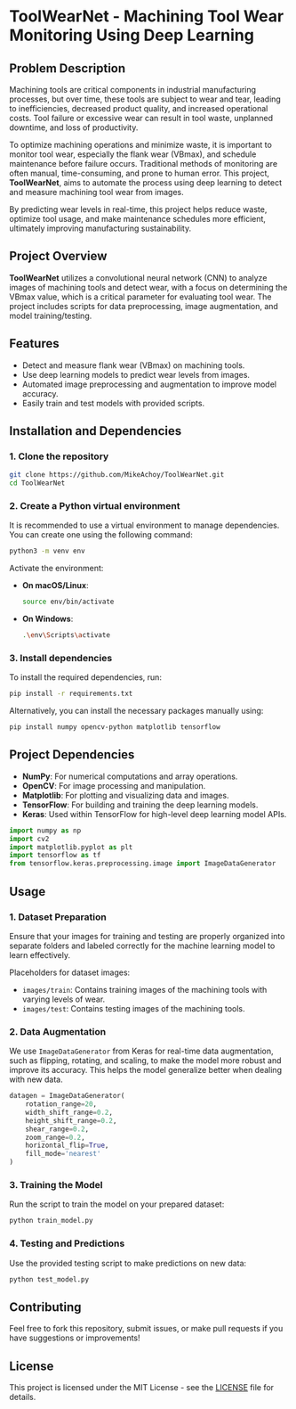 
# ToolWearNet - Machining Tool Wear Monitoring Using Deep Learning

## Problem Description

Machining tools are critical components in industrial manufacturing processes, but over time, these tools are subject to wear and tear, leading to inefficiencies, decreased product quality, and increased operational costs. Tool failure or excessive wear can result in tool waste, unplanned downtime, and loss of productivity.

To optimize machining operations and minimize waste, it is important to monitor tool wear, especially the flank wear (VBmax), and schedule maintenance before failure occurs. Traditional methods of monitoring are often manual, time-consuming, and prone to human error. This project, **ToolWearNet**, aims to automate the process using deep learning to detect and measure machining tool wear from images.

By predicting wear levels in real-time, this project helps reduce waste, optimize tool usage, and make maintenance schedules more efficient, ultimately improving manufacturing sustainability.

## Project Overview

**ToolWearNet** utilizes a convolutional neural network (CNN) to analyze images of machining tools and detect wear, with a focus on determining the VBmax value, which is a critical parameter for evaluating tool wear. The project includes scripts for data preprocessing, image augmentation, and model training/testing.

## Features

- Detect and measure flank wear (VBmax) on machining tools.
- Use deep learning models to predict wear levels from images.
- Automated image preprocessing and augmentation to improve model accuracy.
- Easily train and test models with provided scripts.

## Installation and Dependencies

### 1. Clone the repository

```bash
git clone https://github.com/MikeAchoy/ToolWearNet.git
cd ToolWearNet
```

### 2. Create a Python virtual environment

It is recommended to use a virtual environment to manage dependencies. You can create one using the following command:

```bash
python3 -m venv env
```

Activate the environment:

- **On macOS/Linux**:

    ```bash
    source env/bin/activate
    ```

- **On Windows**:

    ```bash
    .\env\Scripts\activate
    ```

### 3. Install dependencies

To install the required dependencies, run:

```bash
pip install -r requirements.txt
```

Alternatively, you can install the necessary packages manually using:

```bash
pip install numpy opencv-python matplotlib tensorflow
```

## Project Dependencies

- **NumPy**: For numerical computations and array operations.
- **OpenCV**: For image processing and manipulation.
- **Matplotlib**: For plotting and visualizing data and images.
- **TensorFlow**: For building and training the deep learning models.
- **Keras**: Used within TensorFlow for high-level deep learning model APIs.

```python
import numpy as np
import cv2
import matplotlib.pyplot as plt
import tensorflow as tf
from tensorflow.keras.preprocessing.image import ImageDataGenerator
```

## Usage

### 1. Dataset Preparation

Ensure that your images for training and testing are properly organized into separate folders and labeled correctly for the machine learning model to learn effectively.

Placeholders for dataset images:
- `images/train`: Contains training images of the machining tools with varying levels of wear.
- `images/test`: Contains testing images of the machining tools.

### 2. Data Augmentation

We use `ImageDataGenerator` from Keras for real-time data augmentation, such as flipping, rotating, and scaling, to make the model more robust and improve its accuracy. This helps the model generalize better when dealing with new data.

```python
datagen = ImageDataGenerator(
    rotation_range=20,
    width_shift_range=0.2,
    height_shift_range=0.2,
    shear_range=0.2,
    zoom_range=0.2,
    horizontal_flip=True,
    fill_mode='nearest'
)
```

### 3. Training the Model

Run the script to train the model on your prepared dataset:

```bash
python train_model.py
```

### 4. Testing and Predictions

Use the provided testing script to make predictions on new data:

```bash
python test_model.py
```

## Contributing

Feel free to fork this repository, submit issues, or make pull requests if you have suggestions or improvements!

## License

This project is licensed under the MIT License - see the [LICENSE](LICENSE) file for details.
